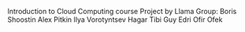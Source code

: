 Introduction to Cloud Computing course Project by Llama Group:
Boris Shoostin
Alex Pitkin
Ilya Vorotyntsev
Hagar Tibi
Guy Edri
Ofir Ofek
